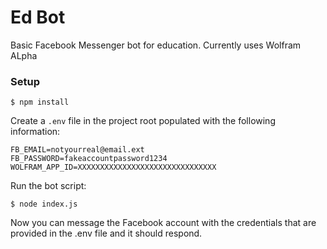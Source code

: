 # Ed Bot
Basic Facebook Messenger bot for education. Currently uses Wolfram ALpha

### Setup
```
$ npm install
```
Create a ```.env``` file in the project root populated with the following information:
```
FB_EMAIL=notyourreal@email.ext
FB_PASSWORD=fakeaccountpassword1234
WOLFRAM_APP_ID=XXXXXXXXXXXXXXXXXXXXXXXXXXXXXXX
```
Run the bot script:
```
$ node index.js
```
Now you can message the Facebook account with the credentials that are provided in the .env file and it should respond.
